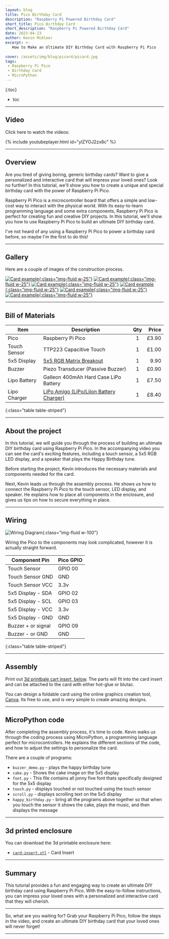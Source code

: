 ```yaml
---
layout: blog
title: Pico Birthday Card
description: "Raspberry Pi Powered Birthday Card"
short_title: Pico Birthday Card
short_description: "Raspberry Pi Powered Birthday Card"
date: 2023-04-23
author: Kevin McAleer
excerpt: >- 
   How to Make an Ultimate DIY Birthday Card with Raspberry Pi Pico
   
cover: /assets/img/blog/picard/picard.jpg
tags: 
 - Raspberry Pi Pico
 - Birthday Card
 - MicroPython
---
```


{:toc}
* toc

---

## Video

Click here to watch the videos:

{% include youtubeplayer.html id="ylZYOJ2zx8c" %}

---

## Overview

Are you tired of giving boring, generic birthday cards? Want to give a personalized and interactive card that will impress your loved ones? Look no further! In this tutorial, we'll show you how to create a unique and special birthday card with the power of Raspberry Pi Pico.

Raspberry Pi Pico is a microcontroller board that offers a simple and low-cost way to interact with the physical world. With its easy-to-learn programming language and some extra components, Raspberry Pi Pico is perfect for creating fun and creative DIY projects. In this tutorial, we'll show you how to use Raspberry Pi Pico to build an ultimate DIY birthday card.

I've not heard of any using a Raspberry Pi Pico to power a birthday card before, so maybe I'm the first to do this!

---

## Gallery

Here are a couple of images of the construction process.

[![Card example](/assets/img/blog/picard/card01.jpg){:class="img-fluid w-25"}](/assets/img/blog/picard/card01.jpg)
[![Card example](/assets/img/blog/picard/card02.jpg){:class="img-fluid w-25"}](/assets/img/blog/picard/card02.jpg)
[![Card example](/assets/img/blog/picard/card03.jpg){:class="img-fluid w-25"}](/assets/img/blog/picard/card03.jpg)
[![Card example](/assets/img/blog/picard/card04.jpg){:class="img-fluid w-25"}](/assets/img/blog/picard/card04.jpg)
[![Card example](/assets/img/blog/picard/card05.jpg){:class="img-fluid w-25"}](/assets/img/blog/picard/card05.jpg)
[![Card example](/assets/img/blog/picard/card06.jpg){:class="img-fluid w-25"}](/assets/img/blog/picard/card06.jpg)

---

## Bill of Materials

Item         | Description                                                    | Qty | Price
-------------|----------------------------------------------------------------|:---:|-----:
Pico         | Raspberry Pi Pico                                              |  1  | £3.90
Touch Sensor | TTP223 Capacitive Touch                                        |  1  | £1.00
5x5 Display  | [5x5 RGB Matrix Breakout](collabs.shop/vdxbfh)                 |  1  |  9.90
Buzzer       | Piezo Transducer (Passive Buzzer)                              |  1  | £0.90
Lipo Battery | Galleon 400mAh Hard Case LiPo Battery                          |  1  | £7.50
Lipo Charger | [LiPo Amigo (LiPo/LiIon Battery Charger)](collabs.shop/eewgsf) |  1  | £8.40
{:class="table table-striped"}

---

## About the project

In this tutorial, we will guide you through the process of building an ultimate DIY birthday card using Raspberry Pi Pico. In the accompanying video you can see the card's exciting features, including a touch sensor, a 5x5 RGB LED display, and a speaker that plays the Happy Birthday tune.

Before starting the project, Kevin introduces the necessary materials and components needed for the card. 

Next, Kevin leads us through the assembly process. He shows us how to connect the Raspberry Pi Pico to the touch sensor, LED display, and speaker. He explains how to place all components in the enclosure, and gives us tips on how to secure everything in place.

---

## Wiring

![Wiring Diagram](/assets/img/blog/picard/picard-wiring.jpg){:class="img-fluid w-100"}

Wiring the Pico to the components may look complicated, however it is actually straight forward.

Component Pin      | Pico GPIO
-------------------|----------
Touch Sensor       | GPIO 00
Touch Sensor GND   | GND
Touch Sensor VCC   | 3.3v
5x5 Display - SDA  | GPIO 02
5x5 Display - SCL  | GPIO 03
5x5 Display - VCC  | 3.3v
5x5 Display - GND  | GND
Buzzer + or signal | GPIO 09
Buzzer - or GND    | GND
{:class="table table-striped"}

---

## Assembly

Print out [3d printbale cart insert, below](#3d-printed-enclosure). The parts will fit into the card insert and can be attached to the card with either hot-glue or blutac.

You can design a foldable card using the online graphics creation tool, [Canva](www.canva.com). Its free to use, and is very simple to create amazing designs.

---

## MicroPython code

After completing the assembly process, it's time to code. Kevin walks us through the coding process using MicroPython, a programming language perfect for microcontrollers. He explains the different sections of the code, and how to adjust the settings to personalize the card.

There are a couple of programs:

* `buzzer_demo.py` - plays the happy birthday tune
* `cake.py` - Shows the cake image on the 5x5 display
* `font.py` - This file contains all jonny five font thats specifically designed for the 5x5 display
* `touch.py` - displays touched or not touched using the touch sensor
* `scroll.py` - displays scrolling text on the 5x5 display
* `happy_birthday.py` - bring all the programs above together so that when you touch the sensor it shows the cake, plays the music, and then displays the message

---

## 3d printed enclosure

You can download the 3d printable enclosure here:

* [`card-insert.stl`](/assets/stl/picard/card-insert.stl) - Card Insert

---

## Summary

This tutorial provides a fun and engaging way to create an ultimate DIY birthday card using Raspberry Pi Pico. With the easy-to-follow instructions, you can impress your loved ones with a personalized and interactive card that they will cherish.

---

So, what are you waiting for? Grab your Raspberry Pi Pico, follow the steps in the video, and create an ultimate DIY birthday card that your loved ones will never forget!

---
